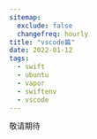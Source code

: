 ```yaml
---
sitemap:
  exclude: false
  changefreq: hourly
title: "vscode篇"
date: 2022-01-12
tags:
  - swift
  - ubuntu
  - vapor
  - swiftenv
  - vscode
---
```


敬请期待

